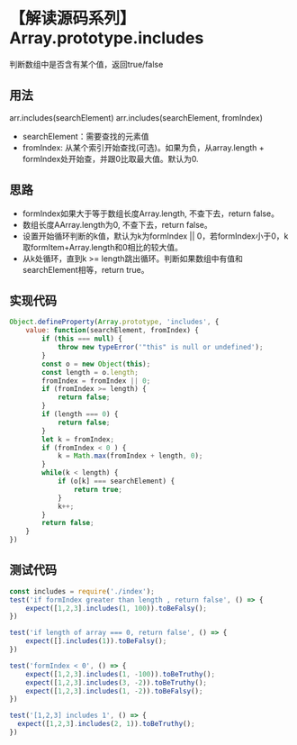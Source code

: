# 【解读源码系列】Array.prototype.includes

判断数组中是否含有某个值，返回true/false

## 用法

arr.includes(searchElement)
arr.includes(searchElement, fromIndex)

* searchElement：需要查找的元素值
* fromIndex: 从某个索引开始查找(可选)。如果为负，从array.length + formIndex处开始查，并跟0比取最大值。默认为0.

## 思路

* formIndex如果大于等于数组长度Array.length, 不查下去，return false。
* 数组长度AArray.length为0, 不查下去，return false。
* 设置开始循环判断的k值，默认为k为formIndex || 0，若formIndex小于0，k取formItem+Array.length和0相比的较大值。
* 从k处循环，直到k >= length跳出循环。判断如果数组中有值和searchElement相等，return true。

## 实现代码

``` javascript
Object.defineProperty(Array.prototype, 'includes', {
    value: function(searchElement, fromIndex) {
        if (this === null) {
            throw new typeError('"this" is null or undefined');
        }
        const o = new Object(this);
        const length = o.length;
        fromIndex = fromIndex || 0;
        if (fromIndex >= length) {
            return false;
        }
        if (length === 0) {
            return false;
        }
        let k = fromIndex;
        if (fromIndex < 0 ) {
            k = Math.max(fromIndex + length, 0);
        }
        while(k < length) {
            if (o[k] === searchElement) {
                return true;
            }
            k++;
        }
        return false;
    }
})
```

## 测试代码

``` javascript
const includes = require('./index');
test('if formIndex greater than length , return false', () => {
    expect([1,2,3].includes(1, 100)).toBeFalsy();
})

test('if length of array === 0, return false', () => {
    expect([].includes(1)).toBeFalsy();
}) 

test('formIndex < 0', () => {
    expect([1,2,3].includes(1, -100)).toBeTruthy();
    expect([1,2,3].includes(3, -2)).toBeTruthy();
    expect([1,2,3].includes(1, -2)).toBeFalsy();
})

test('[1,2,3] includes 1', () => {
  expect([1,2,3].includes(2, 1)).toBeTruthy();
})

```


